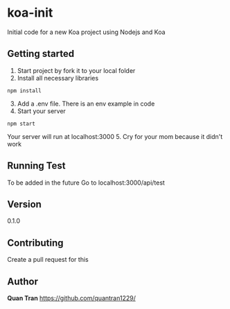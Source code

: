 # koa-init
Initial code for a new Koa project using Nodejs and Koa

## Getting started
1. Start project by fork it to your local folder
2. Install all necessary libraries
```
npm install
```
3. Add a .env file. There is an env example in code
4. Start your server
```
npm start
```
Your server will run at localhost:3000
5. Cry for your mom because it didn't work

## Running Test
To be added in the future
Go to localhost:3000/api/test

## Version
0.1.0

## Contributing
Create a pull request for this

## Author
**Quan Tran**
https://github.com/quantran1229/
